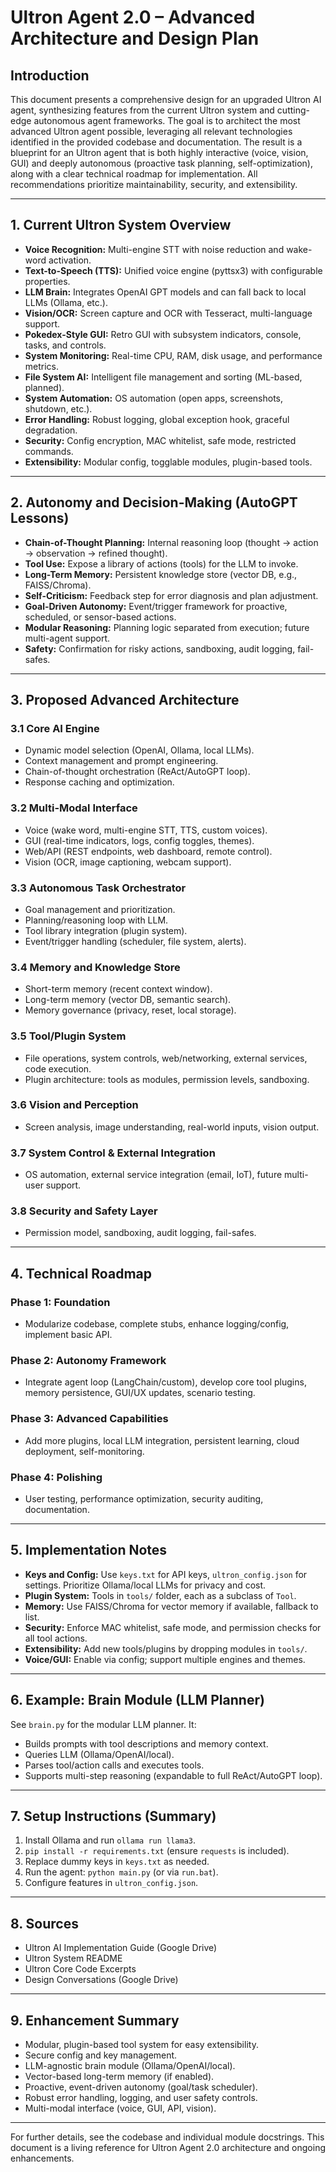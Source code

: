 # Ultron Agent 2.0 – Advanced Architecture and Design Plan

## Introduction
This document presents a comprehensive design for an upgraded Ultron AI agent, synthesizing features from the current Ultron system and cutting-edge autonomous agent frameworks. The goal is to architect the most advanced Ultron agent possible, leveraging all relevant technologies identified in the provided codebase and documentation. The result is a blueprint for an Ultron agent that is both highly interactive (voice, vision, GUI) and deeply autonomous (proactive task planning, self-optimization), along with a clear technical roadmap for implementation. All recommendations prioritize maintainability, security, and extensibility.

---

## 1. Current Ultron System Overview
- **Voice Recognition:** Multi-engine STT with noise reduction and wake-word activation.
- **Text-to-Speech (TTS):** Unified voice engine (pyttsx3) with configurable properties.
- **LLM Brain:** Integrates OpenAI GPT models and can fall back to local LLMs (Ollama, etc.).
- **Vision/OCR:** Screen capture and OCR with Tesseract, multi-language support.
- **Pokedex-Style GUI:** Retro GUI with subsystem indicators, console, tasks, and controls.
- **System Monitoring:** Real-time CPU, RAM, disk usage, and performance metrics.
- **File System AI:** Intelligent file management and sorting (ML-based, planned).
- **System Automation:** OS automation (open apps, screenshots, shutdown, etc.).
- **Error Handling:** Robust logging, global exception hook, graceful degradation.
- **Security:** Config encryption, MAC whitelist, safe mode, restricted commands.
- **Extensibility:** Modular config, togglable modules, plugin-based tools.

---

## 2. Autonomy and Decision-Making (AutoGPT Lessons)
- **Chain-of-Thought Planning:** Internal reasoning loop (thought → action → observation → refined thought).
- **Tool Use:** Expose a library of actions (tools) for the LLM to invoke.
- **Long-Term Memory:** Persistent knowledge store (vector DB, e.g., FAISS/Chroma).
- **Self-Criticism:** Feedback step for error diagnosis and plan adjustment.
- **Goal-Driven Autonomy:** Event/trigger framework for proactive, scheduled, or sensor-based actions.
- **Modular Reasoning:** Planning logic separated from execution; future multi-agent support.
- **Safety:** Confirmation for risky actions, sandboxing, audit logging, fail-safes.

---

## 3. Proposed Advanced Architecture
### 3.1 Core AI Engine
- Dynamic model selection (OpenAI, Ollama, local LLMs).
- Context management and prompt engineering.
- Chain-of-thought orchestration (ReAct/AutoGPT loop).
- Response caching and optimization.

### 3.2 Multi-Modal Interface
- Voice (wake word, multi-engine STT, TTS, custom voices).
- GUI (real-time indicators, logs, config toggles, themes).
- Web/API (REST endpoints, web dashboard, remote control).
- Vision (OCR, image captioning, webcam support).

### 3.3 Autonomous Task Orchestrator
- Goal management and prioritization.
- Planning/reasoning loop with LLM.
- Tool library integration (plugin system).
- Event/trigger handling (scheduler, file system, alerts).

### 3.4 Memory and Knowledge Store
- Short-term memory (recent context window).
- Long-term memory (vector DB, semantic search).
- Memory governance (privacy, reset, local storage).

### 3.5 Tool/Plugin System
- File operations, system controls, web/networking, external services, code execution.
- Plugin architecture: tools as modules, permission levels, sandboxing.

### 3.6 Vision and Perception
- Screen analysis, image understanding, real-world inputs, vision output.

### 3.7 System Control & External Integration
- OS automation, external service integration (email, IoT), future multi-user support.

### 3.8 Security and Safety Layer
- Permission model, sandboxing, audit logging, fail-safes.

---

## 4. Technical Roadmap
### Phase 1: Foundation
- Modularize codebase, complete stubs, enhance logging/config, implement basic API.
### Phase 2: Autonomy Framework
- Integrate agent loop (LangChain/custom), develop core tool plugins, memory persistence, GUI/UX updates, scenario testing.
### Phase 3: Advanced Capabilities
- Add more plugins, local LLM integration, persistent learning, cloud deployment, self-monitoring.
### Phase 4: Polishing
- User testing, performance optimization, security auditing, documentation.

---

## 5. Implementation Notes
- **Keys and Config:** Use `keys.txt` for API keys, `ultron_config.json` for settings. Prioritize Ollama/local LLMs for privacy and cost.
- **Plugin System:** Tools in `tools/` folder, each as a subclass of `Tool`.
- **Memory:** Use FAISS/Chroma for vector memory if available, fallback to list.
- **Security:** Enforce MAC whitelist, safe mode, and permission checks for all tool actions.
- **Extensibility:** Add new tools/plugins by dropping modules in `tools/`.
- **Voice/GUI:** Enable via config; support multiple engines and themes.

---

## 6. Example: Brain Module (LLM Planner)
See `brain.py` for the modular LLM planner. It:
- Builds prompts with tool descriptions and memory context.
- Queries LLM (Ollama/OpenAI/local).
- Parses tool/action calls and executes tools.
- Supports multi-step reasoning (expandable to full ReAct/AutoGPT loop).

---

## 7. Setup Instructions (Summary)
1. Install Ollama and run `ollama run llama3`.
2. `pip install -r requirements.txt` (ensure `requests` is included).
3. Replace dummy keys in `keys.txt` as needed.
4. Run the agent: `python main.py` (or via `run.bat`).
5. Configure features in `ultron_config.json`.

---

## 8. Sources
- Ultron AI Implementation Guide (Google Drive)
- Ultron System README
- Ultron Core Code Excerpts
- Design Conversations (Google Drive)

---

## 9. Enhancement Summary
- Modular, plugin-based tool system for easy extensibility.
- Secure config and key management.
- LLM-agnostic brain module (Ollama/OpenAI/local).
- Vector-based long-term memory (if enabled).
- Proactive, event-driven autonomy (goal/task scheduler).
- Robust error handling, logging, and user safety controls.
- Multi-modal interface (voice, GUI, API, vision).

---

For further details, see the codebase and individual module docstrings. This document is a living reference for Ultron Agent 2.0 architecture and ongoing enhancements.
